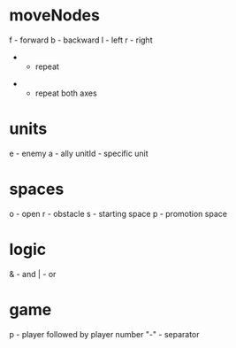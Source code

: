 # moveNodes
f - forward
b - backward
l - left
r - right
+ - repeat
* - repeat both axes

# units
e - enemy
a - ally
unitId - specific unit

# spaces
o - open
r - obstacle
s - starting space
p - promotion space

# logic
& - and
| - or

# game
p - player followed by player number
"-" - separator
